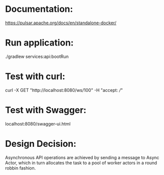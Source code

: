 # Documentation:
https://pulsar.apache.org/docs/en/standalone-docker/

# Run application:
./gradlew services:api:bootRun

# Test with curl:
curl -X GET "http://localhost:8080/ws/100" -H "accept: */*"

# Test with Swagger:
localhost:8080/swagger-ui.html

# Design Decision:
Asynchronous API operations are achieved by sending a message to Async Actor, which in turn allocates the task to a pool of worker actors in a round robbin fashion.

